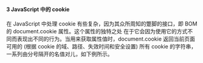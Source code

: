 #### 3 JavaScript 中的 cookie

  在 JavaScript 中处理 cookie 有些复杂，因为其众所周知的蹩脚的接口，即 BOM 的 document.cookie 属性。这个属性的独特之处
在于它会因为使用它的方式不同而表现出不同的行为。当用来获取属性值时，document.cookie 返回当前页面可用的
(根据 cookie 的域、路径、失效时间和安全设置) 所有 cookie 的字符串，一系列由分号隔开的名值对儿，如下例所示。